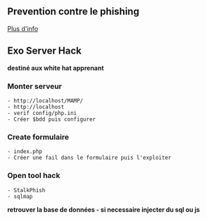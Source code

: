 ## Prevention contre le phishing

[Plus d'info](https://www.economie.gouv.fr/particuliers/phishing-hameconnage-filoutage)

## Exo Server Hack

**destiné aux white hat apprenant**


### Monter serveur

    
    - http://localhost/MAMP/
    - http://localhost 
    - verif config/php.ini
    - Créer $bdd puis configurer

### Create formulaire

    - index.php 
    - Créer une fail dans le formulaire puis l'exploiter
   

###  Open tool hack

    - StalkPhish 
    - sqlmap

**retrouver la base de données - si necessaire injecter du sql ou js**
    
